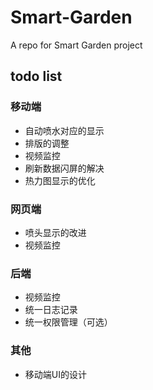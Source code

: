 # Smart-Garden
A repo for Smart Garden project

## todo list

### 移动端 
- 自动喷水对应的显示 
- 排版的调整 
- 视频监控 
- 刷新数据闪屏的解决 
- 热力图显示的优化

### 网页端
- 喷头显示的改进 
- 视频监控 

### 后端
- 视频监控 
- 统一日志记录 
- 统一权限管理（可选） 

### 其他
- 移动端UI的设计 
